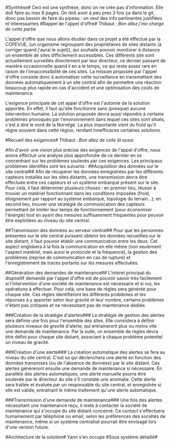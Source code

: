 #Synthèse#
Ceci est une synthèse, donc on ne crée pas d'information.
Elle doit faire au max 6 pages.
On doit avoir à peu pres 3 fois ça dans le git, donc pas besoin de faire du pipeau : on veut des info pertinentes justifiées et interessantes
#Rappel de l'appel d'offre#
Thibaut : _Bon allez j'me charge de cette partie_

L'appel d'offre que nous allons étudier dans ce projet a été effectué par la COPEVUE, (un organisme regroupant des propriétaires de sites distants (à corriger quand j'aurai le sujet)), qui souhaite pouvoir monitorer à distance un ensemble de sites difficilement accessibles.
Ces différents site sont actuellement surveillés directement par leur directeur, ce dernier passant de manière occasionnelle quand il en a le temps, ce qui reste assez rare en raison de l'innaccessibilité de ces sites. La mission 
proposée par l'appel d'offre consiste donc à automatiser cette surveillance en transmettant des données automatiquement à un site central afin de permettre une réaction beaucoup plus rapide en cas d'accident et une optimisation des coûts de maintenance.

L'exigence principale de cet appel d'offre est l'automie de la solution apportée. En effet, il faut qu'elle fonctionne sans (presque) aucune intervention humaine. La solution proposée devra aussi répondre à certains problèmes provoqués par l'environnement dans lequel ces sites sont situés, c'est à dire le nord de la Norvège. La plus importante vient du froid qu'il règne souvent dans cette région,
rendant innefficaces certaines solutions.

#Recueil des exigences#
Thibaut : _Bon allez de celle là aussi_

Afin d'avoir une vision plus précise des exigences de l'appel d'offre, nous avons effectué une analyse plus approfondie de ce dernier en se concentrant sur les problèmes soulevés par ces exigences. Les principaux problèmes identifiés sont les suivants :
##Acquisition des données sur le site central##
Afin de récupérer les données enregistrées par les différents capteurs installés sur les sites distants, une transmission devra être effectuée entre ces capteurs et un système embarqué présent sur le site. Pour celà, il faut déterminer plusieurs choses : en premier lieu, réussir à trouver un matériel fonctionnant dans les conditions imposées (froid, éloignement par rapport au système embarqué, topologie du terrain...); en second lieu, trouver une stratégie de communication des capteurs permettant de limiter leur temps de fonctionnement (pour économiser l'énergie) tout en ayant des mesures suffisamment fréquentes pour pouvoir être exploitées au niveau du site central.

##Transmission des données au serveur central##
Pour que les personnes présentes sur le site central puissent obtenir les données recueillies sur le site distant, il faut pouvoir établir une communication entre les deux. Cet aspect englobera à la fois la communication en elle même (non seulement l'aspect matériel, mais aussi le protocole et la fréquence), la gestion des problèmes (reprise de communication en cas de rupture) et l'enregistrement de traces portants sur les mesures effectuées.

##Génération des demandes de maintenance##
L'intéret principal du dispositif demandé par l'appel d'offre est de pouvoir savoir très facilement si l'intervention d'une société de maintenance est nécessaire et si oui, les opérations à effectuer. Pour celà, une base de règles sera générée pour chaque site. Ces règles identifieront les différents problèmes et les réponses à y apporter selon leur gravité et leur nombre, certains problèmes n'étant pas critiques et ne nécessitant pas de maintenance dédiée.

###Création de la stratégie d'alertes###
La stratégie de gestion des alertes sera définie une fois pour l'ensemble des sites. Elle consistera à définir plusieurs niveaux de gravité d'alerte, qui entraineront plus ou moins vite une demande de maintenance. Par la suite, un ensemble de règles devra être défini pour chaque site distant, associant à chaque problème potentiel un niveau de gravité.

###Création d'une alerte###
La création automatique des alertes se fera au niveau du site central. C'est lui qui déclenchera une alerte en fonction des données transmises (ou de l'absence de données) par le site distant. Ces alertes génèreront ensuite une demande de maintenance si nécessaire. En parallèle des alertes automatiques, une alerte manuelle pourra être soulevée par le directeur du site s'il constate une anomalie. Cette alerte sera traitée et évaluée par un responsable du site central, et enregistrée si elle est valide, entraînant le même traitement qu'une alerte automatique.

###Transmission d'une demande de maintenance###
Une fois des alertes nécessitant une maintenance reçu, il reste à contacter la société de maintenance qui s'occupe du site distant concerné. Ce contact s'effectuera humainement par téléphone ou email, selon les préférences des sociétés de maintenance, même si un système centralisé pourrait être envisagé lors d'une version future.


#Architecture de la solution#
Yann s'en occupe
#Sous système détaillé#
